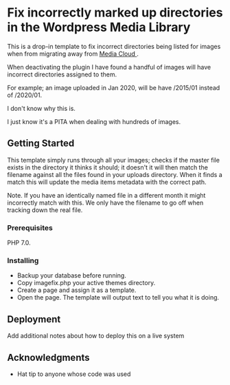 # Fix incorrectly marked up directories in the Wordpress Media Library 

This is a drop-in template to fix incorrect directories being listed for images when from migrating away from [Media Cloud
](https://github.com/Interfacelab/ilab-media-tools).

When deactivating the plugin I have found a handful of images will have incorrect directories assigned to them. 

For example; an image uploaded in Jan 2020, will be have /2015/01 instead of /2020/01. 

I don't know why this is. 

I just know it's a PITA when dealing with hundreds of images.


## Getting Started

This template simply runs through all your images; checks if the master file exists in the directory it thinks it should; it doesn't it will then match the filename against all the files found in your uploads directory. When it finds a match this will update the media items metadata with the correct path.  

Note. If you have an identically named file in a different month it might incorrectly match with this. We only have the filename to go off when tracking down the real file.

### Prerequisites

PHP 7.0.

### Installing

* Backup your database before running.
* Copy imagefix.php your active themes directory.
* Create a page and assign it as a template. 
* Open the page. The template will output text to tell you what it is doing. 

## Deployment

Add additional notes about how to deploy this on a live system

## Acknowledgments

* Hat tip to anyone whose code was used